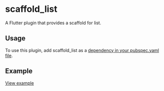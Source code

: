 # scaffold_list

A Flutter plugin that provides a scaffold for list.

## Usage
To use this plugin, add scaffold_list as a [dependency in your pubspec.yaml file](https://flutter.dev/platform-plugins/).

## Example
[View example](#-example-tab-)
